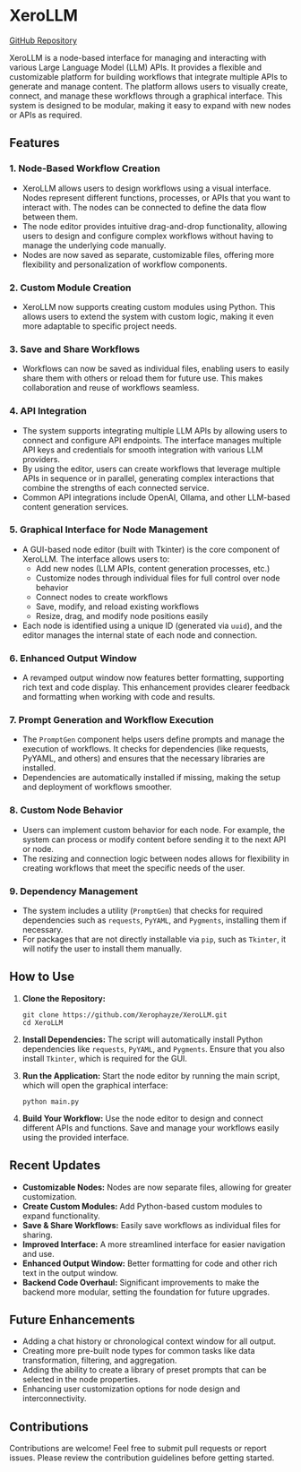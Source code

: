 # XeroLLM

[GitHub Repository](https://github.com/Xerophayze/XeroLLM)

XeroLLM is a node-based interface for managing and interacting with various Large Language Model (LLM) APIs. It provides a flexible and customizable platform for building workflows that integrate multiple APIs to generate and manage content. The platform allows users to visually create, connect, and manage these workflows through a graphical interface. This system is designed to be modular, making it easy to expand with new nodes or APIs as required.

## Features

### 1. **Node-Based Workflow Creation**
   - XeroLLM allows users to design workflows using a visual interface. Nodes represent different functions, processes, or APIs that you want to interact with. The nodes can be connected to define the data flow between them.
   - The node editor provides intuitive drag-and-drop functionality, allowing users to design and configure complex workflows without having to manage the underlying code manually.
   - Nodes are now saved as separate, customizable files, offering more flexibility and personalization of workflow components.

### 2. **Custom Module Creation**
   - XeroLLM now supports creating custom modules using Python. This allows users to extend the system with custom logic, making it even more adaptable to specific project needs.

### 3. **Save and Share Workflows**
   - Workflows can now be saved as individual files, enabling users to easily share them with others or reload them for future use. This makes collaboration and reuse of workflows seamless.

### 4. **API Integration**
   - The system supports integrating multiple LLM APIs by allowing users to connect and configure API endpoints. The interface manages multiple API keys and credentials for smooth integration with various LLM providers.
   - By using the editor, users can create workflows that leverage multiple APIs in sequence or in parallel, generating complex interactions that combine the strengths of each connected service.
   - Common API integrations include OpenAI, Ollama, and other LLM-based content generation services.

### 5. **Graphical Interface for Node Management**
   - A GUI-based node editor (built with Tkinter) is the core component of XeroLLM. The interface allows users to:
     - Add new nodes (LLM APIs, content generation processes, etc.)
     - Customize nodes through individual files for full control over node behavior
     - Connect nodes to create workflows
     - Save, modify, and reload existing workflows
     - Resize, drag, and modify node positions easily
   - Each node is identified using a unique ID (generated via `uuid`), and the editor manages the internal state of each node and connection.

### 6. **Enhanced Output Window**
   - A revamped output window now features better formatting, supporting rich text and code display. This enhancement provides clearer feedback and formatting when working with code and results.

### 7. **Prompt Generation and Workflow Execution**
   - The `PromptGen` component helps users define prompts and manage the execution of workflows. It checks for dependencies (like requests, PyYAML, and others) and ensures that the necessary libraries are installed.
   - Dependencies are automatically installed if missing, making the setup and deployment of workflows smoother.

### 8. **Custom Node Behavior**
   - Users can implement custom behavior for each node. For example, the system can process or modify content before sending it to the next API or node.
   - The resizing and connection logic between nodes allows for flexibility in creating workflows that meet the specific needs of the user.

### 9. **Dependency Management**
   - The system includes a utility (`PromptGen`) that checks for required dependencies such as `requests`, `PyYAML`, and `Pygments`, installing them if necessary.
   - For packages that are not directly installable via `pip`, such as `Tkinter`, it will notify the user to install them manually.

## How to Use

1. **Clone the Repository:**
   ```
   git clone https://github.com/Xerophayze/XeroLLM.git
   cd XeroLLM
   ```

2. **Install Dependencies:**
   The script will automatically install Python dependencies like `requests`, `PyYAML`, and `Pygments`. Ensure that you also install `Tkinter`, which is required for the GUI.

3. **Run the Application:**
   Start the node editor by running the main script, which will open the graphical interface:
   ```
   python main.py
   ```

4. **Build Your Workflow:**
   Use the node editor to design and connect different APIs and functions. Save and manage your workflows easily using the provided interface.

## Recent Updates

- **Customizable Nodes:** Nodes are now separate files, allowing for greater customization.
- **Create Custom Modules:** Add Python-based custom modules to expand functionality.
- **Save & Share Workflows:** Easily save workflows as individual files for sharing.
- **Improved Interface:** A more streamlined interface for easier navigation and use.
- **Enhanced Output Window:** Better formatting for code and other rich text in the output window.
- **Backend Code Overhaul:** Significant improvements to make the backend more modular, setting the foundation for future upgrades.

## Future Enhancements
- Adding a chat history or chronological context window for all output.
- Creating more pre-built node types for common tasks like data transformation, filtering, and aggregation.
- Adding the ability to create a library of preset prompts that can be selected in the node properties.
- Enhancing user customization options for node design and interconnectivity.

## Contributions
Contributions are welcome! Feel free to submit pull requests or report issues. Please review the contribution guidelines before getting started.
